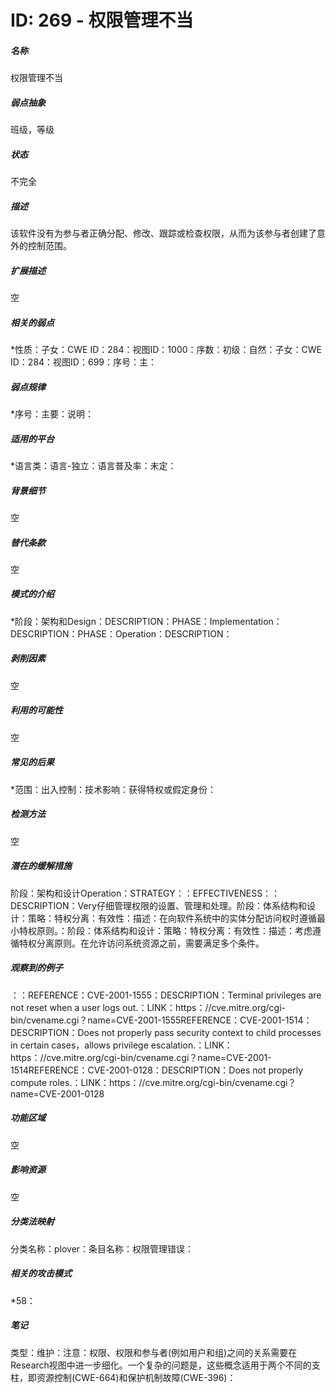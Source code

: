# ID: 269 - 权限管理不当
<h5>名称</h5>权限管理不当
<h5>弱点抽象</h5>班级，等级
<h5>状态</h5>不完全
<h5>描述</h5>该软件没有为参与者正确分配、修改、跟踪或检查权限，从而为该参与者创建了意外的控制范围。
<h5>扩展描述</h5>空
<h5>相关的弱点</h5>*性质：子女：CWE ID：284：视图ID：1000：序数：初级：自然：子女：CWE ID：284：视图ID：699：序号：主：
<h5>弱点规律</h5>*序号：主要：说明：
<h5>适用的平台</h5>*语言类：语言-独立：语言普及率：未定：
<h5>背景细节</h5>空
<h5>替代条款</h5>空
<h5>模式的介绍</h5>*阶段：架构和Design：DESCRIPTION：PHASE：Implementation：DESCRIPTION：PHASE：Operation：DESCRIPTION：
<h5>剥削因素</h5>空
<h5>利用的可能性</h5>空
<h5>常见的后果</h5>*范围：出入控制：技术影响：获得特权或假定身份：
<h5>检测方法</h5>空
<h5>潜在的缓解措施</h5>阶段：架构和设计Operation：STRATEGY：：EFFECTIVENESS：：DESCRIPTION：Very仔细管理权限的设置、管理和处理。阶段：体系结构和设计：策略：特权分离：有效性：描述：在向软件系统中的实体分配访问权时遵循最小特权原则。：阶段：体系结构和设计：策略：特权分离：有效性：描述：考虑遵循特权分离原则。在允许访问系统资源之前，需要满足多个条件。
<h5>观察到的例子</h5>：：REFERENCE：CVE-2001-1555：DESCRIPTION：Terminal privileges are not reset when a user logs out.：LINK：https：//cve.mitre.org/cgi-bin/cvename.cgi？name=CVE-2001-1555REFERENCE：CVE-2001-1514：DESCRIPTION：Does not properly pass security context to child processes in certain cases，allows privilege escalation.：LINK：https：//cve.mitre.org/cgi-bin/cvename.cgi？name=CVE-2001-1514REFERENCE：CVE-2001-0128：DESCRIPTION：Does not properly compute roles.：LINK：https：//cve.mitre.org/cgi-bin/cvename.cgi？name=CVE-2001-0128
<h5>功能区域</h5>空
<h5>影响资源</h5>空
<h5>分类法映射</h5>分类名称：plover：条目名称：权限管理错误：
<h5>相关的攻击模式</h5>*58：
<h5>笔记</h5>类型：维护：注意：权限、权限和参与者(例如用户和组)之间的关系需要在Research视图中进一步细化。一个复杂的问题是，这些概念适用于两个不同的支柱，即资源控制(CWE-664)和保护机制故障(CWE-396)：


